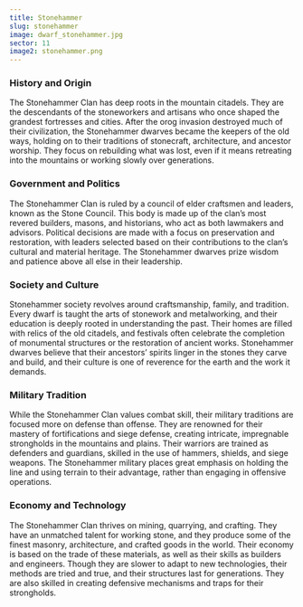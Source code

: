 ```yaml
---
title: Stonehammer
slug: stonehammer
image: dwarf_stonehammer.jpg
sector: 11
image2: stonehammer.png
---
```

### History and Origin
The Stonehammer Clan has deep roots in the mountain citadels. They are the descendants of the stoneworkers and artisans who once shaped the grandest fortresses and cities. After the orog invasion destroyed much of their civilization, the Stonehammer dwarves became the keepers of the old ways, holding on to their traditions of stonecraft, architecture, and ancestor worship. They focus on rebuilding what was lost, even if it means retreating into the mountains or working slowly over generations.

### Government and Politics
The Stonehammer Clan is ruled by a council of elder craftsmen and leaders, known as the Stone Council. This body is made up of the clan’s most revered builders, masons, and historians, who act as both lawmakers and advisors. Political decisions are made with a focus on preservation and restoration, with leaders selected based on their contributions to the clan’s cultural and material heritage. The Stonehammer dwarves prize wisdom and patience above all else in their leadership.

### Society and Culture
Stonehammer society revolves around craftsmanship, family, and tradition. Every dwarf is taught the arts of stonework and metalworking, and their education is deeply rooted in understanding the past. Their homes are filled with relics of the old citadels, and festivals often celebrate the completion of monumental structures or the restoration of ancient works. Stonehammer dwarves believe that their ancestors’ spirits linger in the stones they carve and build, and their culture is one of reverence for the earth and the work it demands.

### Military Tradition
While the Stonehammer Clan values combat skill, their military traditions are focused more on defense than offense. They are renowned for their mastery of fortifications and siege defense, creating intricate, impregnable strongholds in the mountains and plains. Their warriors are trained as defenders and guardians, skilled in the use of hammers, shields, and siege weapons. The Stonehammer military places great emphasis on holding the line and using terrain to their advantage, rather than engaging in offensive operations.

### Economy and Technology
The Stonehammer Clan thrives on mining, quarrying, and crafting. They have an unmatched talent for working stone, and they produce some of the finest masonry, architecture, and crafted goods in the world. Their economy is based on the trade of these materials, as well as their skills as builders and engineers. Though they are slower to adapt to new technologies, their methods are tried and true, and their structures last for generations. They are also skilled in creating defensive mechanisms and traps for their strongholds.